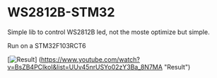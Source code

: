 # WS2812B-STM32
Simple lib to control WS2812B led, not the moste optimize but simple.

Run on a STM32F103RCT6

[![Result](http://img.youtube.com/vi/BsZB4PCIkoI&list=UUv45nrUSYo02zY3Ba_8N7MA/0.jpg)]
(https://www.youtube.com/watch?v=BsZB4PCIkoI&list=UUv45nrUSYo02zY3Ba_8N7MA "Result")